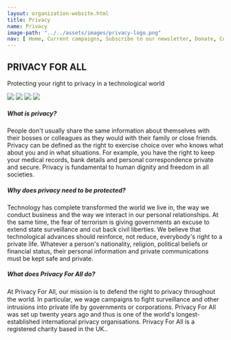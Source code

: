 ```yaml
---
layout: organization-website.html
title: Privacy
name: Privacy
image-path: "../../assets/images/privacy-logo.png"
nav: [ Home, Current campaigns, Subscribe to our newsletter, Donate, Contact us]
---
```

## PRIVACY FOR ALL

Protecting your right to privacy in a technological world

<right>![](../../assets/images/privacy2.png)
![](../../assets/images/privacy1.png)
![](../../assets/images/privacy3.png)
![](../../assets/images/privacy4.png)</right>

##### **What is privacy?**

People don't usually share the same information about themselves with their bosses or colleagues as they would with their family or close friends. Privacy can be defined as the right to exercise choice over who knows what about you and in what situations. For example, you have the right to keep your medical records, bank details and personal correspondence private and secure. Privacy is fundamental to human dignity and freedom in all societies.

##### **Why does privacy need to be protected?**

Technology has complete transformed the world we live in, the way we conduct business and the way we interact in our personal relationships. At the same time, the fear of terrorism is giving governments an excuse to extend state surveillance and cut back civil liberties. We believe that technological advances should reinforce, not reduce, everybody's right to a private life. Whatever a person's nationality, religion, political beliefs or financial status, their personal information and private communications must be kept safe and private.

##### **What does Privacy For All do?**

At Privacy For All, our mission is to defend the right to privacy throughout the world. In particular, we wage campaigns to ﬁght surveillance and other intrusions into private life by governments or corporations. Privacy For All was set up twenty years ago and thus is one of the world's longest-established international privacy organisations. Privacy For All is a registered charity based in the UK..
